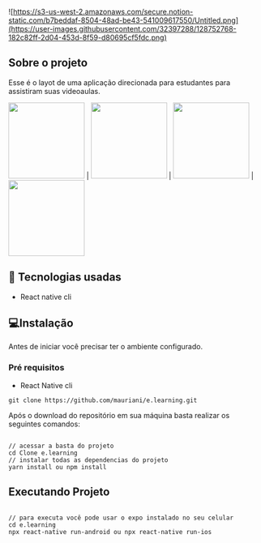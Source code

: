 

![https://s3-us-west-2.amazonaws.com/secure.notion-static.com/b7beddaf-8504-48ad-be43-541009617550/Untitled.png](https://user-images.githubusercontent.com/32397288/128752768-182c82ff-2d04-453d-8f59-d80695cf5fdc.png)


## Sobre o projeto

Esse é o layot de uma aplicação direcionada para estudantes para assistiram suas videoaulas.

<img src="(https://user-images.githubusercontent.com/32397288/128753647-8f7c5fcc-00a7-464e-93d5-9e717536d041.jpeg" width="150"> 
| <img src="https://user-images.githubusercontent.com/32397288/128753672-d7ad26ec-841a-402d-b248-2582f219ec00.jpeg" width="150"> 
| <img src="https://user-images.githubusercontent.com/32397288/128753691-e2c83d22-4d0e-402b-8950-80a46a1df79f.jpeg" width="150"> |
<img src="https://user-images.githubusercontent.com/32397288/128753716-a66aec24-62c9-41e8-b3d8-3d13d56af2ab.jpeg" width="150">

## 🚀 Tecnologias usadas

- React native cli

## 💻Instalação

Antes de iniciar você precisar ter o ambiente configurado.

### Pré requisitos

- React Native cli

```
git clone https://github.com/mauriani/e.learning.git

```

Após o download do repositório em sua máquina basta realizar os seguintes comandos:

```

// acessar a basta do projeto
cd Clone e.learning
// instalar todas as dependencias do projeto
yarn install ou npm install

```

## Executando Projeto

```

// para executa você pode usar o expo instalado no seu celular
cd e.learning
npx react-native run-android ou npx react-native run-ios

```
